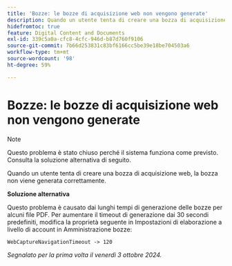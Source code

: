 ```yaml
---
title: 'Bozze: le bozze di acquisizione web non vengono generate'
description: Quando un utente tenta di creare una bozza di acquisizione web, la bozza non viene generata correttamente.
hidefromtoc: true
feature: Digital Content and Documents
exl-id: 339c5a0a-cfc8-4cfc-946d-b87d760f9106
source-git-commit: 7b66d253831c83bf6166cc5be39e18be704503a6
workflow-type: tm+mt
source-wordcount: '98'
ht-degree: 59%

---
```


# Bozze: le bozze di acquisizione web non vengono generate

>[!NOTE]
>
>Questo problema è stato chiuso perché il sistema funziona come previsto. Consulta la soluzione alternativa di seguito.

Quando un utente tenta di creare una bozza di acquisizione web, la bozza non viene generata correttamente.

**Soluzione alternativa**

Questo problema è causato dai lunghi tempi di generazione delle bozze per alcuni file PDF. Per aumentare il timeout di generazione dai 30 secondi predefiniti, modifica la proprietà seguente in Impostazioni di elaborazione a livello di account in Amministrazione bozze:

`WebCaptureNavigationTimeout -> 120`

_Segnalato per la prima volta il venerdì 3 ottobre 2024._
